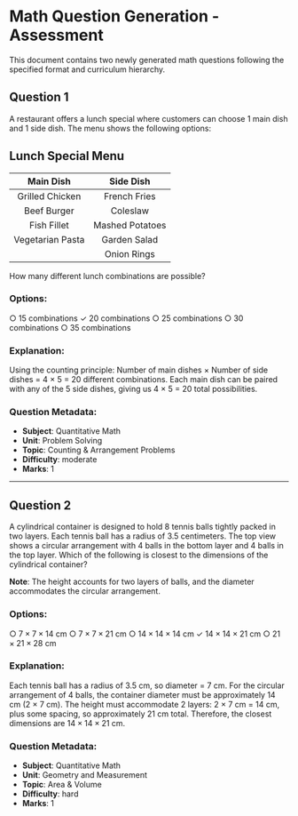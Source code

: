 # Math Question Generation - Assessment

This document contains two newly generated math questions following the specified format and curriculum hierarchy.

## Question 1

A restaurant offers a lunch special where customers can choose 1 main dish and 1 side dish. The menu shows the following options:

## Lunch Special Menu
| Main Dish | Side Dish |
| :---: | :---: |
| Grilled Chicken | French Fries |
| Beef Burger | Coleslaw |
| Fish Fillet | Mashed Potatoes |
| Vegetarian Pasta | Garden Salad |
| | Onion Rings |

How many different lunch combinations are possible?

### Options:
○ 15 combinations
✓ 20 combinations
○ 25 combinations
○ 30 combinations
○ 35 combinations

### Explanation:
Using the counting principle: Number of main dishes × Number of side dishes = 4 × 5 = 20 different combinations. Each main dish can be paired with any of the 5 side dishes, giving us 4 × 5 = 20 total possibilities.

### Question Metadata:
- **Subject**: Quantitative Math
- **Unit**: Problem Solving
- **Topic**: Counting & Arrangement Problems
- **Difficulty**: moderate
- **Marks**: 1

---

## Question 2

A cylindrical container is designed to hold 8 tennis balls tightly packed in two layers. Each tennis ball has a radius of 3.5 centimeters. The top view shows a circular arrangement with 4 balls in the bottom layer and 4 balls in the top layer. Which of the following is closest to the dimensions of the cylindrical container?

**Note**: The height accounts for two layers of balls, and the diameter accommodates the circular arrangement.

### Options:
○ $7 \times 7 \times 14$ cm
○ $7 \times 7 \times 21$ cm
○ $14 \times 14 \times 14$ cm
✓ $14 \times 14 \times 21$ cm
○ $21 \times 21 \times 28$ cm

### Explanation:
Each tennis ball has a radius of 3.5 cm, so diameter = 7 cm. For the circular arrangement of 4 balls, the container diameter must be approximately 14 cm (2 × 7 cm). The height must accommodate 2 layers: 2 × 7 cm = 14 cm, plus some spacing, so approximately 21 cm total. Therefore, the closest dimensions are $14 \times 14 \times 21$ cm.

### Question Metadata:
- **Subject**: Quantitative Math
- **Unit**: Geometry and Measurement
- **Topic**: Area & Volume
- **Difficulty**: hard
- **Marks**: 1

